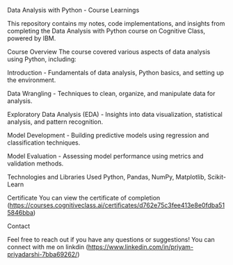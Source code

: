 

Data Analysis with Python - Course Learnings

This repository contains my notes, code implementations, and insights from completing the Data Analysis with Python course on Cognitive Class, powered by IBM.

Course Overview
The course covered various aspects of data analysis using Python, including:

Introduction - Fundamentals of data analysis, Python basics, and setting up the environment.

Data Wrangling - Techniques to clean, organize, and manipulate data for analysis.

Exploratory Data Analysis (EDA) - Insights into data visualization, statistical analysis, and pattern recognition.

Model Development - Building predictive models using regression and classification techniques.

Model Evaluation - Assessing model performance using metrics and validation methods.


Technologies and Libraries Used
Python, Pandas, NumPy, Matplotlib, Scikit-Learn

Certificate
You can view the certificate of completion (https://courses.cognitiveclass.ai/certificates/d762e75c3fee413e8e0fdba515846bba)


Contact

Feel free to reach out if you have any questions or suggestions! You can connect with me on linkdin (https://www.linkedin.com/in/priyam-priyadarshi-7bba69262/)

